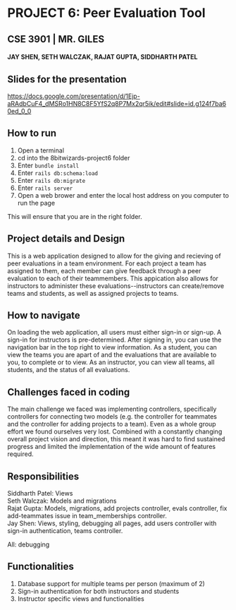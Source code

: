 # PROJECT 6: Peer Evaluation Tool
## CSE 3901 | MR. GILES
#### JAY SHEN, SETH WALCZAK, RAJAT GUPTA, SIDDHARTH PATEL

##
## Slides for the presentation
https://docs.google.com/presentation/d/1Ejp-aRAdbCuF4_dMSRo1HN8C8F5YfS2q8P7Mx2qr5ik/edit#slide=id.g124f7ba60ed_0_0

## How to run

1. Open a terminal
2. cd into the 8bitwizards-project6 folder
3. Enter `bundle install`
4. Enter `rails db:schema:load`
5. Enter `rails db:migrate`
6. Enter `rails server`
7. Open a web brower and enter the local host address on you computer to run the page

This will ensure that you are in the right folder. 

## Project details and Design

This is a web application designed to allow for the giving and recieving of peer evaluations in a team environment. For each project a team has assigned to them, each member can give feedback through a peer evaluation to each of their teammembers. This appication also allows for instructors to administer these evaluations--instructors can create/remove teams and students, as well as assigned projects to teams.


## How to navigate

On loading the web application, all users must either sign-in or sign-up. A sign-in for instructors is pre-determined. After signing in, you can use the navigation bar in the top right to view information. As a student, you can view the teams you are apart of and the evaluations that are available to you, to complete or to view. As an instructor, you can view all teams, all students, and the status of all evaluations.


## Challenges faced in coding

The main challenge we faced was implementing controllers, specifically controllers for connecting two models (e.g. the controller for teammates and the controller for adding projects to a team). Even as a whole group effort we found ourselves very lost. Combined with a constantly changing overall project vision and direction, this meant it was hard to find sustained progress and limited the implementation of the wide amount of features required.


## Responsibilities

Siddharth Patel: Views\
Seth Walczak: Models and migrations\
Rajat Gupta: Models, migrations, add projects controller, evals controller, fix add-teammates issue in team_memberships controller.\
Jay Shen: Views, styling, debugging all pages, add users controller with sign-in authentication, teams controller.


All: debugging


## Functionalities

1. Database support for multiple teams per person (maximum of 2)
2. Sign-in authentication for both instructors and students
3. Instructor specific views and functionalities

